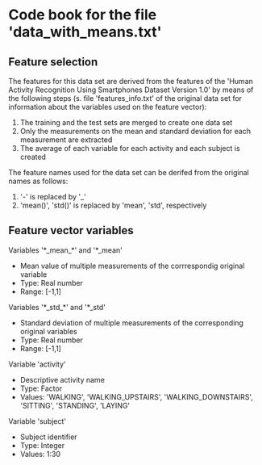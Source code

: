 # Code book for the file 'data_with_means.txt'

## Feature selection 

The features for this data set are derived from the features of the 'Human Activity Recognition Using Smartphones Dataset Version 1.0' by means of the following steps (s. file 'features_info.txt' of the original data set for information about the variables used on the feature vector): 

1. The training and the test sets are merged to create one data set 
2. Only the measurements on the mean and standard deviation for each measurement are extracted
3. The average of each variable for each activity and each subject is created

The feature names used for the data set can be derifed from the original names as follows:

1. '-' is replaced by '_'
2. 'mean()', 'std()' is replaced by 'mean', 'std', respectively

## Feature vector variables

Variables '\*\_mean\_\*' and '\*\_mean'

- Mean value of multiple measurements of the corrrespondig original variable
- Type: Real number
- Range: [-1,1]
		
Variables '\*\_std\_\*' and '\*\_std'

- Standard deviation of multiple measurements of the corresponding original variables
- Type: Real number
- Range: [-1,1]

Variable 'activity'

- Descriptive activity name
- Type: Factor
- Values: 'WALKING', 'WALKING_UPSTAIRS', 'WALKING_DOWNSTAIRS', 'SITTING', 'STANDING', 'LAYING'

Variable 'subject'

- Subject identifier
- Type: Integer
- Values: 1:30
